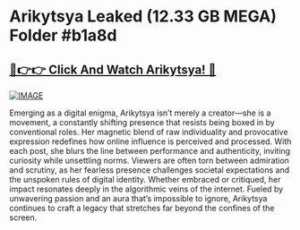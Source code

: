 # Arikytsya Leaked (12.33 GB MEGA) Folder #b1a8d

## [🔗👉👉 Click And Watch Arikytsya! 🔗](https://dar.vin/tommis)

[![IMAGE](https://resimyukle.app/i/vmSuYG1y.png)](https://dar.vin/tommis)

Emerging as a digital enigma, Arikytsya isn’t merely a creator—she is a movement, a constantly shifting presence that resists being boxed in by conventional roles. Her magnetic blend of raw individuality and provocative expression redefines how online influence is perceived and processed. With each post, she blurs the line between performance and authenticity, inviting curiosity while unsettling norms. Viewers are often torn between admiration and scrutiny, as her fearless presence challenges societal expectations and the unspoken rules of digital identity. Whether embraced or critiqued, her impact resonates deeply in the algorithmic veins of the internet. Fueled by unwavering passion and an aura that’s impossible to ignore, Arikytsya continues to craft a legacy that stretches far beyond the confines of the screen.
